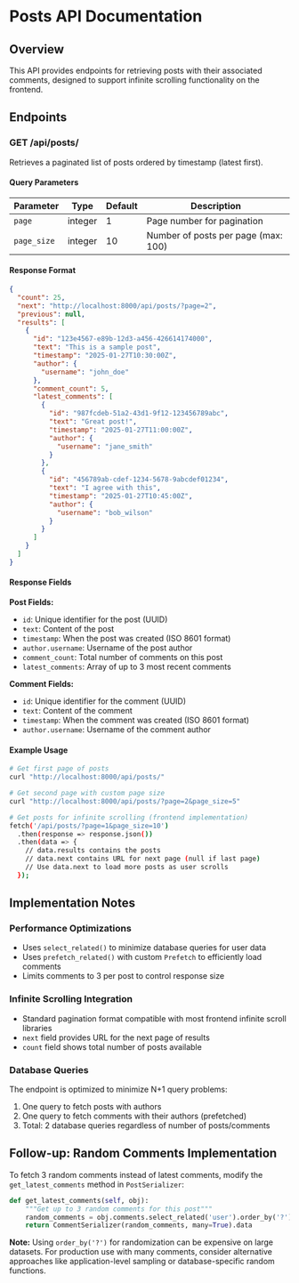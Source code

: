 # Posts API Documentation

## Overview
This API provides endpoints for retrieving posts with their associated comments, designed to support infinite scrolling functionality on the frontend.

## Endpoints

### GET /api/posts/

Retrieves a paginated list of posts ordered by timestamp (latest first).

#### Query Parameters

| Parameter | Type | Default | Description |
|-----------|------|---------|-------------|
| `page` | integer | 1 | Page number for pagination |
| `page_size` | integer | 10 | Number of posts per page (max: 100) |

#### Response Format

```json
{
  "count": 25,
  "next": "http://localhost:8000/api/posts/?page=2",
  "previous": null,
  "results": [
    {
      "id": "123e4567-e89b-12d3-a456-426614174000",
      "text": "This is a sample post",
      "timestamp": "2025-01-27T10:30:00Z",
      "author": {
        "username": "john_doe"
      },
      "comment_count": 5,
      "latest_comments": [
        {
          "id": "987fcdeb-51a2-43d1-9f12-123456789abc",
          "text": "Great post!",
          "timestamp": "2025-01-27T11:00:00Z",
          "author": {
            "username": "jane_smith"
          }
        },
        {
          "id": "456789ab-cdef-1234-5678-9abcdef01234",
          "text": "I agree with this",
          "timestamp": "2025-01-27T10:45:00Z",
          "author": {
            "username": "bob_wilson"
          }
        }
      ]
    }
  ]
}
```

#### Response Fields

**Post Fields:**
- `id`: Unique identifier for the post (UUID)
- `text`: Content of the post
- `timestamp`: When the post was created (ISO 8601 format)
- `author.username`: Username of the post author
- `comment_count`: Total number of comments on this post
- `latest_comments`: Array of up to 3 most recent comments

**Comment Fields:**
- `id`: Unique identifier for the comment (UUID)
- `text`: Content of the comment
- `timestamp`: When the comment was created (ISO 8601 format)
- `author.username`: Username of the comment author

#### Example Usage

```bash
# Get first page of posts
curl "http://localhost:8000/api/posts/"

# Get second page with custom page size
curl "http://localhost:8000/api/posts/?page=2&page_size=5"

# Get posts for infinite scrolling (frontend implementation)
fetch('/api/posts/?page=1&page_size=10')
  .then(response => response.json())
  .then(data => {
    // data.results contains the posts
    // data.next contains URL for next page (null if last page)
    // Use data.next to load more posts as user scrolls
  });
```

## Implementation Notes

### Performance Optimizations
- Uses `select_related()` to minimize database queries for user data
- Uses `prefetch_related()` with custom `Prefetch` to efficiently load comments
- Limits comments to 3 per post to control response size

### Infinite Scrolling Integration
- Standard pagination format compatible with most frontend infinite scroll libraries
- `next` field provides URL for the next page of results
- `count` field shows total number of posts available

### Database Queries
The endpoint is optimized to minimize N+1 query problems:
1. One query to fetch posts with authors
2. One query to fetch comments with their authors (prefetched)
3. Total: 2 database queries regardless of number of posts/comments

## Follow-up: Random Comments Implementation

To fetch 3 random comments instead of latest comments, modify the `get_latest_comments` method in `PostSerializer`:

```python
def get_latest_comments(self, obj):
    """Get up to 3 random comments for this post"""
    random_comments = obj.comments.select_related('user').order_by('?')[:3]
    return CommentSerializer(random_comments, many=True).data
```

**Note:** Using `order_by('?')` for randomization can be expensive on large datasets. For production use with many comments, consider alternative approaches like application-level sampling or database-specific random functions.